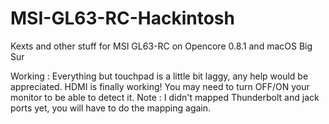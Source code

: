# MSI-GL63-RC-Hackintosh
Kexts and other stuff for MSI GL63-RC on Opencore 0.8.1 and macOS Big Sur

Working : Everything but touchpad is a little bit laggy, any help would be appreciated.
HDMI is finally working! You may need to turn OFF/ON your monitor to be able to detect it.
Note : I didn't mapped Thunderbolt and jack ports yet, you will have to do the mapping again.
